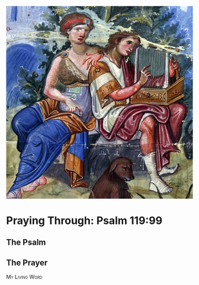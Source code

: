 <img class="intro-right" src="art-paris-psalter.jpg">

<style>
  li {list-style-type: none;}
  p + ul {
    margin-top: -18px;
}
</style>

# Praying Through: Psalm 119:99

## The Psalm

## The Prayer

<div style="font-variant: small-caps;">
My Living Word
</div>
